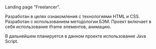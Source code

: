 Landing page "Freelancer".

Разработан в целях ознакомления с технологиями HTML и CSS.
Разработан с использованием методологии БЭМ.
Проект включает в себя использование iframe элементов, анимацию.

В дальнейшем планируется в данном проекте использование Java Script.
